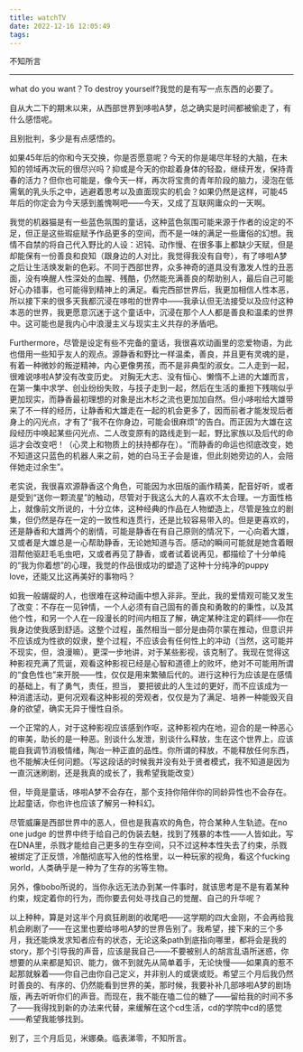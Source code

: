```yaml
---
title: watchTV
date: 2022-12-16 12:05:49
tags:
---
```


不知所言

<!-- more -->

-------



what do you want？To destroy yourself?我觉的是有写一点东西的必要了。

自从大二下的期末以来，从西部世界到哆啦A梦，总之确实是时间都被偷走了，有什么感悟呢。

且别批判，多少是有点感悟的。

如果45年后的你和今天交换，你是否愿意呢？今天的你是竭尽年轻的大脑，在未知的领域再次玩的很尽兴吗？抑或是今天的你趁着身体的轻盈，继续开发，保持青春的活力？但你也可能是，像今天一样，再次将宝贵的青年阶段的脑力，浸泡在低需氧的乳头乐之中，逃避着思考以及直面现实的机会？如果仍然是这样，可能45年后的你定会为今天感到羞愧啊吧——今天，又成了互联网庸众的一天啊。

我觉的机器猫是有一些蓝色氛围的童话，这种蓝色氛围可能来源于作者的设定的不足，但正是这些瑕疵赋予作品更多的空间，而不是一味的满足一些庸俗的幻想。我情不自禁的将自己代入野比的人设：迟钝、动作慢、在很多事上都缺少天赋，但是却能保有一份善良和良知（跟身边的人对比，我觉得我没有自夸），有了哆啦A梦之后让生活焕发新的色彩。不同于西部世界，众多神奇的道具没有激发人性的丑恶面，没有唤醒人性深处的血腥、残酷，仍然能充满善良的帮助别人，最后自己可能好心办错事，也可能得到精神上的满足。看完西部世界后，我更加相信人性本恶，所以接下来的很多天我都沉浸在哆啦的世界中——我承认但无法接受以及应付这种本恶的世界，我更愿意沉迷于这个童话中，沉浸在那个人人都是善良和温柔的世界中。这可能也是我内心中浪漫主义与现实主义共存的矛盾吧。

Furthermore，尽管是设定有些不完备的童话，我很喜欢动画里的恋爱物语，为此也借用一些知乎友人的观点。源静香和野比一样温柔，善良，并且更有灵魂的是，有着一种微妙的叛逆精神，内心更像男孩，而不是非典型的淑女。二人走到一起，很难说哆啦A梦没有改变历史。 对胸无大志、没有恒心、懒惰不上进的大雄而言，在第一集中求学、创业纷纷失败，与技子走到一起，然后在生活的重担下残喘似乎更加现实，而静香最初理想的对象是出木杉之流也更加加自然。但小哆啦给大雄带来了不一样的经历，让静香和大雄走在一起的机会更多了，因而前者才能发现后者身上的闪光点，才有了“我不在你身边，可能会很麻烦”的告白。而正因为大雄在这段经历中唤起某些闪光点、二人改变原有的路线走到一起，野比家族以及后代的命运才会改变吧！（心灵上和物质上的扶持都存在）。“而静香的命运也彻底改变，她不知道这只蓝色的机器人来之前，她的白马王子会是谁，但此刻她旁边的人，会陪伴她走过余生”。

老实说，我很喜欢源静香这个角色，可能因为水田版的画作精美，配音好听，或者是受到“送你一颗流星”的触动，尽管对于我这么大的人喜欢不太合理。一方面性格上，就像前文所说的，十分立体，这种经典的作品在人物塑造上，尽管是独立的剧集，但仍然是存在一定的一致性和连贯行，还是比较容易带入的。但是更喜欢的，还是静香和大雄两个的剧情，可能是静香在有自己原则的情况下，一心向着大雄，又或者是大雄总是一心帮助静香，无论她知道与否。感动的瞬间可能就是她含着眼泪帮他驱赶毛毛虫吧，又或者再见了静香，或者试着说再见，都描绘了十分单纯的“我为你着想”的心理，我觉的作品很成功的塑造了这种十分纯净的puppy love，还能又比这再美好的事物吗？

如我一般龌龊的人，也很难在这种动画中想入非非。至此，我的爱情观可能又发生了改变：不存在一见钟情，一个人必须有自己固有的善良和勇敢的的秉性，以及其他个性，和另一个人在一段漫长的时间内相互了解，确定某种注定的羁绊——你在我身边使我感到舒适。这整个过程，虽然相当一部分是由荷尔蒙在推动，但意识并不应该成为性欲的奴隶，整个过程，不应该会有任何性上的冲动（当然，这可能并不现实，但，浪漫嘛）。更深一步地讲，对于某些影视，该克制了。我现在觉得这种影视充满了荒诞，观看这种影视已经是心智和道德上的败坏，绝对不可能用所谓的“食色性也”来开脱——性，仅仅是用来繁殖后代的。进行这种行为应该是在感情的基础上，有了勇气，责任，担当， 要把彼此的人生过的更好，而不应该成为一种消遣活动，更何况观看这种影视的旁观者，仅仅是为了满足、培养一种能毁灭自身的欲望，确实无异于慢性自杀。

一个正常的人，对于这种影视应该感到作呕，这种影视内在地，迎合的是一种恶心的审美，助长的是一种恶。别谈什么发泄，别谈什么释放，生在这个世界上，应该能自我调节消极情绪，陶冶一种正直的品性。你所谓的释放，不能释放任何东西，也不能解决任何问题。（写这段话的时候我并没有处于贤者模式，我不知道是因为一直沉迷刷剧，还是我真的成长了，我希望我能改变）

但，毕竟是童话，哆啦A梦不会存在，那个支持你陪伴你的同龄异性也不会存在。比起童话，你也许也应该了解另一种科幻。

尽管威廉是西部世界中的恶人，但也是我喜欢的角色，符合某种人生轨迹。在no one judge 的世界中终于给自己的伪装去魅，找到了残暴的本性——人皆如此，写在DNA里，杀戮才能给自己更多的生存空间，只不过这种本性失去了约束，杀戮被绑定了正反馈，冷酷彻底写入他的性格里，以一种玩家的视角，看这个fucking world，人类确乎是一种为了生存的劣等生物。

另外，像bobo所说的，当你永远无法办到某一件事时，就该思考是不是有着某种约束，规定着你的行为，而你要去何处寻找自己的觉醒、自己的升华呢？

以上种种，算是对这半个月疯狂刷剧的收尾吧——这学期的四大金刚，不会再给我机会刷剧了——在这里也要给哆啦A梦的世界告别了。我希望，接下来的三个多月，我还能焕发求知者应有的状态，无论这条path到底指向哪里，都将会是我的story，那个引导我的声音，应该是我自己——不要被别人的胡言乱语所迷惑，你想要的从来都是知识、能力，做不到就先从简单着手，无论快慢——如果真的惹不起那就躲着——你自己由你自己定义，并非别人的或褒或贬。希望三个月后我仍然时善良的、有序的、仍然能看到世界的美，那时候，我要补补几部哆啦A梦的剧场版，再去听听你们的声音。而现在，我不能在嗑二位的糖了——留给我的时间不多了——我得找到新的办法来代替，来缓解在这个cd生活，cd的学院中cd的感觉——希望我能够找到。

别了，三个月后见，米娜桑。临表涕零，不知所言。
